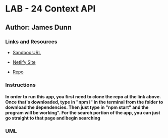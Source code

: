 # LAB - 24 Context API

## Author: James Dunn

### Links and Resources

- [Sandbox URL](https://codesandbox.io/embed/lab-23-v3n1t?fontsize=14&hidenavigation=1&theme=dark)

- [Netlify Site](https://sb-p5hvp.netlify.com)

- [Repo](https://github.com/james-401-advanced-javascript/lab-24/tree/lab-24)

### Instructions

#### In order to run this app, you first need to clone the repo at the link above. Once that's downloaded, type in "npm i" in the terminal from the folder to download the dependencies. Then just type in "npm start" and the program will be working". For the search portion of the app, you can just go straight to that page and begin searching

### UML
